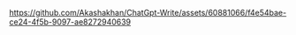 

https://github.com/Akashakhan/ChatGpt-Write/assets/60881066/f4e54bae-ce24-4f5b-9097-ae8272940639

